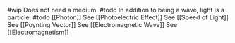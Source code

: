 #wip
Does not need a medium.
#todo In addition to being a wave, light is a particle.
#todo [[Photon]]
See [[Photoelectric Effect]]
See [[Speed of Light]]
See [[Poynting Vector]]
See [[Electromagnetic Wave]]
See [[Electromagnetism]]
